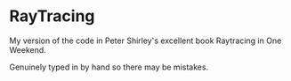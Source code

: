 # RayTracing

My version of the code in Peter Shirley's excellent book Raytracing in One Weekend.

Genuinely typed in by hand so there may be mistakes.

